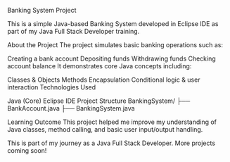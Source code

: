 Banking System Project

This is a simple Java-based Banking System developed in Eclipse IDE as part of my Java Full Stack Developer training.

About the Project The project simulates basic banking operations such as:

Creating a bank account
Depositing funds
Withdrawing funds
Checking account balance
It demonstrates core Java concepts including:

Classes & Objects
Methods
Encapsulation
Conditional logic & user interaction
Technologies Used

Java (Core)
Eclipse IDE
Project Structure BankingSystem/ ├── BankAccount.java ├── BankingSystem.java

Learning Outcome This project helped me improve my understanding of Java classes, method calling, and basic user input/output handling.

This is part of my journey as a Java Full Stack Developer. More projects coming soon!
